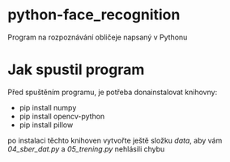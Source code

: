 # python-face_recognition
Program na rozpoznávání obličeje napsaný v Pythonu

# Jak spustil program
Před spuštěním programu, je potřeba donainstalovat knihovny:

- pip install numpy
- pip install opencv-python
- pip install pillow

po instalaci těchto knihoven vytvořte ještě složku *data*, aby vám *04_sber_dat.py* a *05_trening.py* nehlásili chybu
